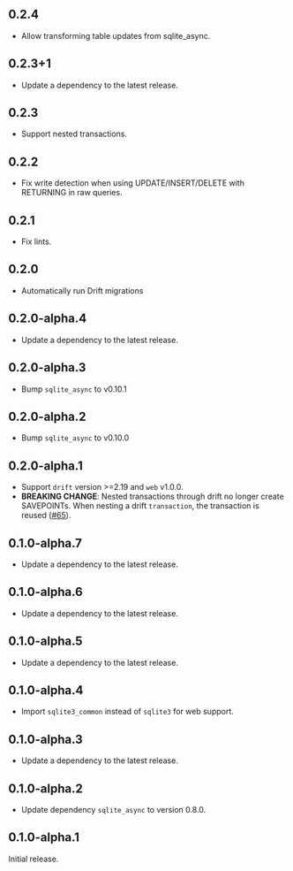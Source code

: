 ## 0.2.4

- Allow transforming table updates from sqlite_async.

## 0.2.3+1

 - Update a dependency to the latest release.

## 0.2.3

- Support nested transactions.

## 0.2.2

- Fix write detection when using UPDATE/INSERT/DELETE with RETURNING in raw queries.

## 0.2.1

- Fix lints.

## 0.2.0

 - Automatically run Drift migrations

## 0.2.0-alpha.4

 - Update a dependency to the latest release.

## 0.2.0-alpha.3

 - Bump `sqlite_async` to v0.10.1

## 0.2.0-alpha.2

 - Bump `sqlite_async` to v0.10.0

## 0.2.0-alpha.1

 - Support `drift` version >=2.19 and `web` v1.0.0.
 - **BREAKING CHANGE**: Nested transactions through drift no longer create SAVEPOINTs. When nesting a drift `transaction`, the transaction is reused ([#65](https://github.com/powersync-ja/sqlite_async.dart/pull/65)).

## 0.1.0-alpha.7

 - Update a dependency to the latest release.

## 0.1.0-alpha.6

 - Update a dependency to the latest release.

## 0.1.0-alpha.5

 - Update a dependency to the latest release.

## 0.1.0-alpha.4

- Import `sqlite3_common` instead of `sqlite3` for web support.

## 0.1.0-alpha.3

- Update a dependency to the latest release.

## 0.1.0-alpha.2

- Update dependency `sqlite_async` to version 0.8.0.

## 0.1.0-alpha.1

Initial release.
